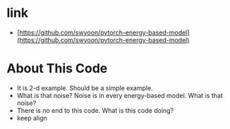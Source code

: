 # link
- [https://github.com/swyoon/pytorch-energy-based-model](https://github.com/swyoon/pytorch-energy-based-model)

# About This Code
- It is 2-d example. Should be a simple example.
- What is that noise? Noise is in every energy-based model. What is that noise?
- There is no end to this code. What is this code doing?
- keep align